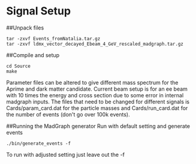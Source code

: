 # Signal Setup

##Unpack files
```
tar -zxvf Events_fromNatalia.tar.gz
tar -zxvf ldmx_vector_decayed_Ebeam_4_GeV_rescaled_madgraph.tar.gz
```

##Compile and setup
```
cd Source
make
```

Parameter files can be altered to give different mass spectrum for the Aprime and dark matter candidate. Current beam setup is for an ee beam with 10 times the energy and cross section due to some error in internal madgraph inputs. The files that need to be changed for different signals is Cards/param_card.dat for the particle masses and Cards/run_card.dat for the number of events (don't go over 100k events). 


##Running the MadGraph generator
Run with default setting and generate events
```
./bin/generate_events -f
```
To run with adjusted setting just leave out the -f

